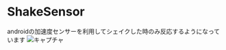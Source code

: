 ShakeSensor
===========

androidの加速度センサーを利用してシェイクした時のみ反応するようになっています
![キャプチャ](http://oneone.lolipop.jp/github/ShakeSensor.png)

